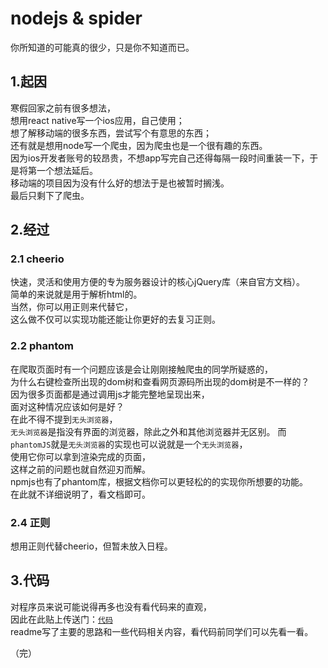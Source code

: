# nodejs & spider
你所知道的可能真的很少，只是你不知道而已。
## 1.起因
寒假回家之前有很多想法，  
想用react native写一个ios应用，自己使用；  
想了解移动端的很多东西，尝试写个有意思的东西；  
还有就是想用node写一个爬虫，因为爬虫也是一个很有趣的东西。  
因为ios开发者账号的较昂贵，不想app写完自己还得每隔一段时间重装一下，于是将第一个想法延后。  
移动端的项目因为没有什么好的想法于是也被暂时搁浅。  
最后只剩下了爬虫。

## 2.经过
### 2.1 cheerio
快速，灵活和使用方便的专为服务器设计的核心jQuery库（来自官方文档）。  
简单的来说就是用于解析html的。  
当然，你可以用正则来代替它，  
这么做不仅可以实现功能还能让你更好的去复习正则。
### 2.2 phantom
在爬取页面时有一个问题应该是会让刚刚接触爬虫的同学所疑惑的，  
为什么右键检查所出现的dom树和查看网页源码所出现的dom树是不一样的？  
因为很多页面都是通过调用js才能完整地呈现出来，  
面对这种情况应该如何是好？  
在此不得不提到`无头浏览器`，  
`无头浏览器`是指没有界面的浏览器，除此之外和其他浏览器并无区别。
而 `phantomJS`就是`无头浏览器`的实现也可以说就是一个`无头浏览器`，  
使用它你可以拿到渲染完成的页面，  
这样之前的问题也就自然迎刃而解。  
npmjs也有了phantom库，根据文档你可以更轻松的的实现你所想要的功能。  
在此就不详细说明了，看文档即可。

### 2.4 正则
想用正则代替cheerio，但暂未放入日程。
## 3.代码
对程序员来说可能说得再多也没有看代码来的直观，  
因此在此贴上传送门：[`代码`](https://github.com/wengwengweng/spider)  
readme写了主要的思路和一些代码相关内容，看代码前同学们可以先看一看。  


（完）
